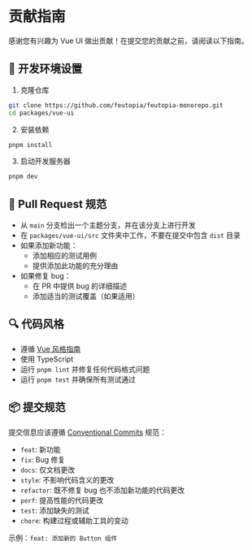 # 贡献指南

感谢您有兴趣为 Vue UI 做出贡献！在提交您的贡献之前，请阅读以下指南。

## 🔧 开发环境设置

1. 克隆仓库

```bash
git clone https://github.com/feutopia/feutopia-monorepo.git
cd packages/vue-ui
```

2. 安装依赖

```bash
pnpm install
```

3. 启动开发服务器

```bash
pnpm dev
```

## 📝 Pull Request 规范

- 从 `main` 分支检出一个主题分支，并在该分支上进行开发
- 在 `packages/vue-ui/src` 文件夹中工作，不要在提交中包含 `dist` 目录
- 如果添加新功能：
  - 添加相应的测试用例
  - 提供添加此功能的充分理由
- 如果修复 bug：
  - 在 PR 中提供 bug 的详细描述
  - 添加适当的测试覆盖（如果适用）

## 🔍 代码风格

- 遵循 [Vue 风格指南](https://vuejs.org/style-guide/)
- 使用 TypeScript
- 运行 `pnpm lint` 并修复任何代码格式问题
- 运行 `pnpm test` 并确保所有测试通过

## 📦 提交规范

提交信息应该遵循 [Conventional Commits](https://www.conventionalcommits.org/) 规范：

- `feat`: 新功能
- `fix`: Bug 修复
- `docs`: 仅文档更改
- `style`: 不影响代码含义的更改
- `refactor`: 既不修复 bug 也不添加新功能的代码更改
- `perf`: 提高性能的代码更改
- `test`: 添加缺失的测试
- `chore`: 构建过程或辅助工具的变动

示例：`feat: 添加新的 Button 组件`
